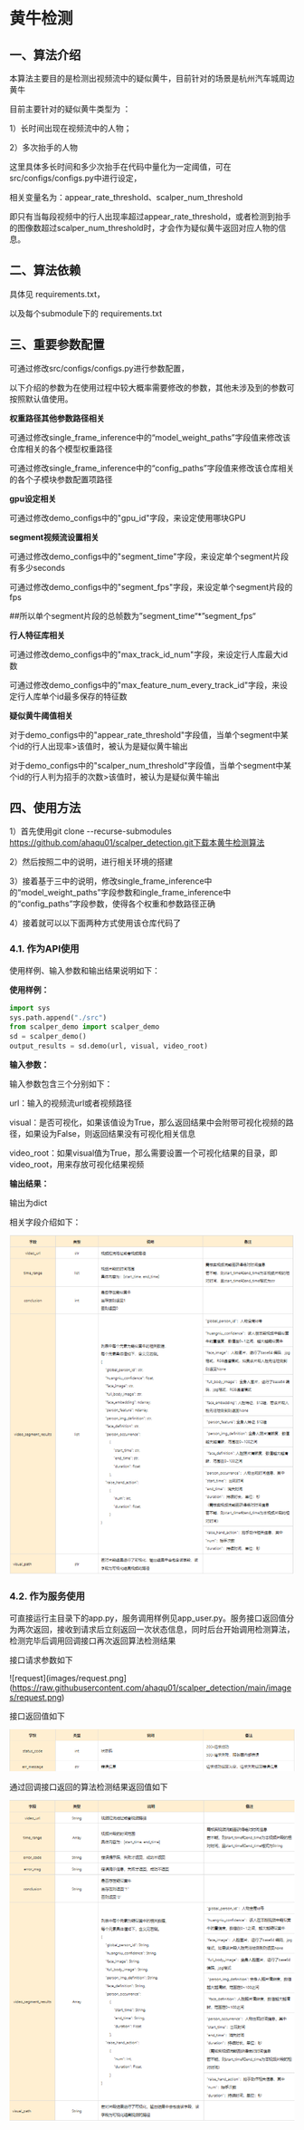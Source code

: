# 黄牛检测

## 一、算法介绍

本算法主要目的是检测出视频流中的疑似黄牛，目前针对的场景是杭州汽车城周边黄牛

目前主要针对的疑似黄牛类型为 ：

1）长时间出现在视频流中的人物；

2）多次抬手的人物

这里具体多长时间和多少次抬手在代码中量化为一定阈值，可在src/configs/configs.py中进行设定，

相关变量名为：appear_rate_threshold、scalper_num_threshold

即只有当每段视频中的行人出现率超过appear_rate_threshold，或者检测到抬手的图像数超过scalper_num_threshold时，才会作为疑似黄牛返回对应人物的信息。

## 二、算法依赖

具体见 requirements.txt，

以及每个submodule下的 requirements.txt

## 三、重要参数配置

可通过修改src/configs/configs.py进行参数配置，

以下介绍的参数为在使用过程中较大概率需要修改的参数，其他未涉及到的参数可按照默认值使用。

**权重路径其他参数路径相关**

可通过修改single_frame_inference中的“model_weight_paths”字段值来修改该仓库相关的各个模型权重路径

可通过修改single_frame_inference中的“config_paths”字段值来修改该仓库相关的各个子模块参数配置项路径

**gpu设定相关**

可通过修改demo_configs中的"gpu_id"字段，来设定使用哪块GPU

**segment视频流设置相关**

可通过修改demo_configs中的"segment_time"字段，来设定单个segment片段有多少seconds

可通过修改demo_configs中的"segment_fps"字段，来设定单个segment片段的fps

##所以单个segment片段的总帧数为”segment_time“*”segment_fps“

**行人特征库相关**

可通过修改demo_configs中的"max_track_id_num"字段，来设定行人库最大id数

可通过修改demo_configs中的"max_feature_num_every_track_id"字段，来设定行人库单个id最多保存的特征数

**疑似黄牛阈值相关**

对于demo_configs中的"appear_rate_threshold"字段值，当单个segment中某个id的行人出现率>该值时，被认为是疑似黄牛输出

对于demo_configs中的"scalper_num_threshold"字段值，当单个segment中某个id的行人判为招手的次数>该值时，被认为是疑似黄牛输出

## 四、使用方法

1）首先使用git clone --recurse-submodules https://github.com/ahaqu01/scalper_detection.git下载本黄牛检测算法

2）然后按照二中的说明，进行相关环境的搭建

3）接着基于三中的说明，修改single_frame_inference中的“model_weight_paths”字段参数和ingle_frame_inference中的“config_paths”字段参数，使得各个权重和参数路径正确

4）接着就可以以下面两种方式使用该仓库代码了

### 4.1. 作为API使用

使用样例、输入参数和输出结果说明如下：

**使用样例：**

```python
import sys
sys.path.append("./src")
from scalper_demo import scalper_demo
sd = scalper_demo()
output_results = sd.demo(url, visual, video_root)
```

**输入参数：**

输入参数包含三个分别如下：

url：输入的视频流url或者视频路径

visual：是否可视化，如果该值设为True，那么返回结果中会附带可视化视频的路径，如果设为False，则返回结果没有可视化相关信息

video_root：如果visual值为True，那么需要设置一个可视化结果的目录，即video_root，用来存放可视化结果视频

**输出结果：**

输出为dict

相关字段介绍如下：

![](https://raw.githubusercontent.com/ahaqu01/scalper_detection/main/images/api_out.png)

### 4.2. 作为服务使用

可直接运行主目录下的app.py，服务调用样例见app_user.py。服务接口返回值分为两次返回，接收到请求后立刻返回一次状态信息，同时后台开始调用检测算法，检测完毕后调用回调接口再次返回算法检测结果

接口请求参数如下

![request](images/request.png](https://raw.githubusercontent.com/ahaqu01/scalper_detection/main/images/request.png)

接口返回值如下

![status_response](images/status_response.png)

通过回调接口返回的算法检测结果返回值如下

![app_out](images/app_out.png)

